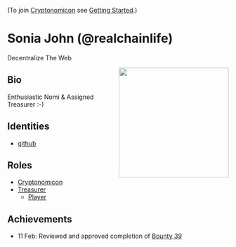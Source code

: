(To join [Cryptonomicon](https://cryptotechguru.github.io/Cryptonomicon/) see [Getting Started](Getting-Started.md).)

# Sonia John (@realchainlife)

Decentralize The Web

<img align="right" width="250" src="avatar.png">

## Bio

Enthusiastic Nomi & Assigned Treasurer :-)

## Identities
* [github](https://github.com/realchainlife)

## Roles
* [Cryptonomicon](https://cryptotechguru.github.io/Cryptonomicon/)
* [Treasurer](https://github.com/cryptotechguru/EDENomicon/tree/master/Roles/Treasurer)
  * [Player](https://cryptotechguru.github.io/Cryptonomicon/Roles/Player)
  
## Achievements
* 11 Feb: Reviewed and approved completion of [Bounty 39](https://github.com/cryptotechguru/EDENomicon/wiki/Bounty-39)

